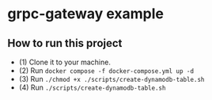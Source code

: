 # grpc-gateway example

## How to run this project

- (1) Clone it to your machine.
- (2) Run `docker compose -f docker-compose.yml up -d`
- (3) Run `./chmod +x ./scripts/create-dynamodb-table.sh`
- (4) Run `./scripts/create-dynamodb-table.sh`